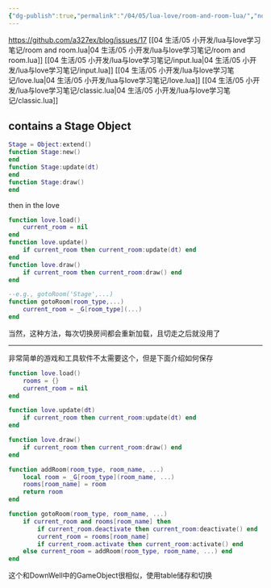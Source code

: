 ```yaml
---
{"dg-publish":true,"permalink":"/04/05/lua-love/room-and-room-lua/","noteIcon":"","created":"2025-01-31T00:35","updated":"2025-07-01T20:58"}
---
```


https://github.com/a327ex/blog/issues/17
[[04 生活/05 小开发/lua与love学习笔记/room and room.lua\|04 生活/05 小开发/lua与love学习笔记/room and room.lua]]
[[04 生活/05 小开发/lua与love学习笔记/input.lua\|04 生活/05 小开发/lua与love学习笔记/input.lua]]
[[04 生活/05 小开发/lua与love学习笔记/love.lua\|04 生活/05 小开发/lua与love学习笔记/love.lua]]
[[04 生活/05 小开发/lua与love学习笔记/classic.lua\|04 生活/05 小开发/lua与love学习笔记/classic.lua]]

## contains a Stage Object
```lua
Stage = Object:extend()
function Stage:new()
end
function Stage:update(dt)
end
function Stage:draw()
end
```
then in the love
```lua
function love.load()
    current_room = nil
end
function love.update()
    if current_room then current_room:update(dt) end
end
function love.draw()
    if current_room then current_room:draw() end
end

--e.g., gotoRoom('Stage',...)
function gotoRoom(room_type,...)
    current_room = _G[room_type](...)
end
```
当然，这种方法，每次切换房间都会重新加载，且切走之后就没用了
********************
非常简单的游戏和工具软件不太需要这个，但是下面介绍如何保存
```lua
function love.load()
    rooms = {}
    current_room = nil
end

function love.update(dt)
    if current_room then current_room:update(dt) end
end

function love.draw()
    if current_room then current_room:draw() end
end

function addRoom(room_type, room_name, ...)
    local room = _G[room_type](room_name, ...)
    rooms[room_name] = room
    return room
end

function gotoRoom(room_type, room_name, ...)
    if current_room and rooms[room_name] then
        if current_room.deactivate then current_room:deactivate() end
        current_room = rooms[room_name]
        if current_room.activate then current_room:activate() end
    else current_room = addRoom(room_type, room_name, ...) end
end
```
这个和DownWell中的GameObject很相似，使用table储存和切换